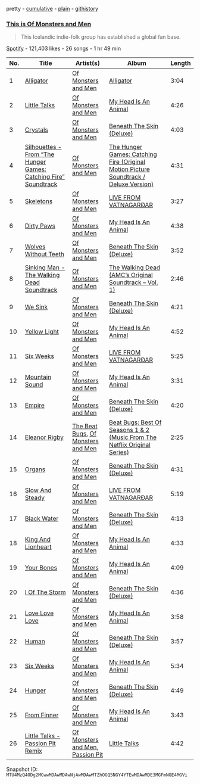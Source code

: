 pretty - [cumulative](/playlists/cumulative/37i9dQZF1DWWlQuz77tGe5.md) - [plain](/playlists/plain/37i9dQZF1DWWlQuz77tGe5) - [githistory](https://github.githistory.xyz/mackorone/spotify-playlist-archive/blob/main/playlists/plain/37i9dQZF1DWWlQuz77tGe5)

### [This is Of Monsters and Men](https://open.spotify.com/playlist/37i9dQZF1DWWlQuz77tGe5)

> This Icelandic indie\-folk group has established a global fan base.

[Spotify](https://open.spotify.com/user/spotify) - 121,403 likes - 26 songs - 1 hr 49 min

| No. | Title | Artist(s) | Album | Length |
|---|---|---|---|---|
| 1 | [Alligator](https://open.spotify.com/track/0Wtk7mGnWcDoJqgUVHIPW6) | [Of Monsters and Men](https://open.spotify.com/artist/4dwdTW1Lfiq0cM8nBAqIIz) | [Alligator](https://open.spotify.com/album/6zFnLKwxwRJBjEQfUy4iGc) | 3:04 |
| 2 | [Little Talks](https://open.spotify.com/track/2ihCaVdNZmnHZWt0fvAM7B) | [Of Monsters and Men](https://open.spotify.com/artist/4dwdTW1Lfiq0cM8nBAqIIz) | [My Head Is An Animal](https://open.spotify.com/album/4p9dVvZDaZliSjTCbFRhJy) | 4:26 |
| 3 | [Crystals](https://open.spotify.com/track/51gJTJ1l7OCWHjGvfiZ177) | [Of Monsters and Men](https://open.spotify.com/artist/4dwdTW1Lfiq0cM8nBAqIIz) | [Beneath The Skin \(Deluxe\)](https://open.spotify.com/album/1XoZXbaY5k41bIxBekZG5b) | 4:03 |
| 4 | [Silhouettes \- From “The Hunger Games: Catching Fire” Soundtrack](https://open.spotify.com/track/17lrTpPLRSgMBa1sGee9Ap) | [Of Monsters and Men](https://open.spotify.com/artist/4dwdTW1Lfiq0cM8nBAqIIz) | [The Hunger Games: Catching Fire \(Original Motion Picture Soundtrack / Deluxe Version\)](https://open.spotify.com/album/2d1qh5shChct7T93JEQ5Oa) | 4:31 |
| 5 | [Skeletons](https://open.spotify.com/track/48IFVeJwU8katluOdD7kgs) | [Of Monsters and Men](https://open.spotify.com/artist/4dwdTW1Lfiq0cM8nBAqIIz) | [LIVE FROM VATNAGARÐAR](https://open.spotify.com/album/0emma1oe58xB5eQ368tTVf) | 3:27 |
| 6 | [Dirty Paws](https://open.spotify.com/track/5g7rJvWYVrloJZwKiShqlS) | [Of Monsters and Men](https://open.spotify.com/artist/4dwdTW1Lfiq0cM8nBAqIIz) | [My Head Is An Animal](https://open.spotify.com/album/4p9dVvZDaZliSjTCbFRhJy) | 4:38 |
| 7 | [Wolves Without Teeth](https://open.spotify.com/track/2WIa4d4waVX3hxArj0jLQg) | [Of Monsters and Men](https://open.spotify.com/artist/4dwdTW1Lfiq0cM8nBAqIIz) | [Beneath The Skin \(Deluxe\)](https://open.spotify.com/album/1XoZXbaY5k41bIxBekZG5b) | 3:52 |
| 8 | [Sinking Man \- The Walking Dead Soundtrack](https://open.spotify.com/track/5Hd6DPGjqihEnWSiGRzqr6) | [Of Monsters and Men](https://open.spotify.com/artist/4dwdTW1Lfiq0cM8nBAqIIz) | [The Walking Dead \(AMC’s Original Soundtrack – Vol\. 1\)](https://open.spotify.com/album/6dpT05za5nh7IQWtfBdfEK) | 2:46 |
| 9 | [We Sink](https://open.spotify.com/track/0bbw6Es6hgs9ybUisecefK) | [Of Monsters and Men](https://open.spotify.com/artist/4dwdTW1Lfiq0cM8nBAqIIz) | [Beneath The Skin \(Deluxe\)](https://open.spotify.com/album/1XoZXbaY5k41bIxBekZG5b) | 4:21 |
| 10 | [Yellow Light](https://open.spotify.com/track/3hs6kchwaeSe967AMMYTrp) | [Of Monsters and Men](https://open.spotify.com/artist/4dwdTW1Lfiq0cM8nBAqIIz) | [My Head Is An Animal](https://open.spotify.com/album/4p9dVvZDaZliSjTCbFRhJy) | 4:52 |
| 11 | [Six Weeks](https://open.spotify.com/track/4vH4esrjvQlWk4y3B9Jw6h) | [Of Monsters and Men](https://open.spotify.com/artist/4dwdTW1Lfiq0cM8nBAqIIz) | [LIVE FROM VATNAGARÐAR](https://open.spotify.com/album/0emma1oe58xB5eQ368tTVf) | 5:25 |
| 12 | [Mountain Sound](https://open.spotify.com/track/3SPVZJzf1Hs30rB6yXVf2y) | [Of Monsters and Men](https://open.spotify.com/artist/4dwdTW1Lfiq0cM8nBAqIIz) | [My Head Is An Animal](https://open.spotify.com/album/4p9dVvZDaZliSjTCbFRhJy) | 3:31 |
| 13 | [Empire](https://open.spotify.com/track/3VHJN9R1HaJAp6SbeMT0V5) | [Of Monsters and Men](https://open.spotify.com/artist/4dwdTW1Lfiq0cM8nBAqIIz) | [Beneath The Skin \(Deluxe\)](https://open.spotify.com/album/1XoZXbaY5k41bIxBekZG5b) | 4:20 |
| 14 | [Eleanor Rigby](https://open.spotify.com/track/3e6k03PoQzvJXHVx1D3qY4) | [The Beat Bugs](https://open.spotify.com/artist/2zaXzyRTG9N2adhmmnV31p), [Of Monsters and Men](https://open.spotify.com/artist/4dwdTW1Lfiq0cM8nBAqIIz) | [Beat Bugs: Best Of Seasons 1 & 2 \(Music From The Netflix Original Series\)](https://open.spotify.com/album/1ENet0vk9tMq7OHD9SIzzs) | 2:25 |
| 15 | [Organs](https://open.spotify.com/track/62vDCCC5U6RGeSjeXD4WP3) | [Of Monsters and Men](https://open.spotify.com/artist/4dwdTW1Lfiq0cM8nBAqIIz) | [Beneath The Skin \(Deluxe\)](https://open.spotify.com/album/1XoZXbaY5k41bIxBekZG5b) | 4:31 |
| 16 | [Slow And Steady](https://open.spotify.com/track/0eIB9y8m8yFbpbsfX54jQn) | [Of Monsters and Men](https://open.spotify.com/artist/4dwdTW1Lfiq0cM8nBAqIIz) | [LIVE FROM VATNAGARÐAR](https://open.spotify.com/album/0emma1oe58xB5eQ368tTVf) | 5:19 |
| 17 | [Black Water](https://open.spotify.com/track/7uLgpb9VlCbfNYjFmGyr6t) | [Of Monsters and Men](https://open.spotify.com/artist/4dwdTW1Lfiq0cM8nBAqIIz) | [Beneath The Skin \(Deluxe\)](https://open.spotify.com/album/1XoZXbaY5k41bIxBekZG5b) | 4:13 |
| 18 | [King And Lionheart](https://open.spotify.com/track/310d8Vawp5kYDYrGrrTAzl) | [Of Monsters and Men](https://open.spotify.com/artist/4dwdTW1Lfiq0cM8nBAqIIz) | [My Head Is An Animal](https://open.spotify.com/album/4p9dVvZDaZliSjTCbFRhJy) | 4:33 |
| 19 | [Your Bones](https://open.spotify.com/track/3ewKQAIFCLDk0mbhV0HjWE) | [Of Monsters and Men](https://open.spotify.com/artist/4dwdTW1Lfiq0cM8nBAqIIz) | [My Head Is An Animal](https://open.spotify.com/album/4p9dVvZDaZliSjTCbFRhJy) | 4:09 |
| 20 | [I Of The Storm](https://open.spotify.com/track/0sgpDWD8lFKaJNSFuhULyq) | [Of Monsters and Men](https://open.spotify.com/artist/4dwdTW1Lfiq0cM8nBAqIIz) | [Beneath The Skin \(Deluxe\)](https://open.spotify.com/album/1XoZXbaY5k41bIxBekZG5b) | 4:36 |
| 21 | [Love Love Love](https://open.spotify.com/track/3o1cohFfwd57rAvrbyVE5e) | [Of Monsters and Men](https://open.spotify.com/artist/4dwdTW1Lfiq0cM8nBAqIIz) | [My Head Is An Animal](https://open.spotify.com/album/4p9dVvZDaZliSjTCbFRhJy) | 3:58 |
| 22 | [Human](https://open.spotify.com/track/15kUK6Je0cXgY35qbarNbG) | [Of Monsters and Men](https://open.spotify.com/artist/4dwdTW1Lfiq0cM8nBAqIIz) | [Beneath The Skin \(Deluxe\)](https://open.spotify.com/album/1XoZXbaY5k41bIxBekZG5b) | 3:57 |
| 23 | [Six Weeks](https://open.spotify.com/track/29uPSxuWuR6Hr1SUu2Cw6z) | [Of Monsters and Men](https://open.spotify.com/artist/4dwdTW1Lfiq0cM8nBAqIIz) | [My Head Is An Animal](https://open.spotify.com/album/4p9dVvZDaZliSjTCbFRhJy) | 5:34 |
| 24 | [Hunger](https://open.spotify.com/track/3PVVWjffbR4Rgj9eq4YykQ) | [Of Monsters and Men](https://open.spotify.com/artist/4dwdTW1Lfiq0cM8nBAqIIz) | [Beneath The Skin \(Deluxe\)](https://open.spotify.com/album/1XoZXbaY5k41bIxBekZG5b) | 4:49 |
| 25 | [From Finner](https://open.spotify.com/track/16oGsGvhNhTihlZAYLp2wm) | [Of Monsters and Men](https://open.spotify.com/artist/4dwdTW1Lfiq0cM8nBAqIIz) | [My Head Is An Animal](https://open.spotify.com/album/4p9dVvZDaZliSjTCbFRhJy) | 3:43 |
| 26 | [Little Talks \- Passion Pit Remix](https://open.spotify.com/track/2lH0yKkcYCcebO4Z2mkYTB) | [Of Monsters and Men](https://open.spotify.com/artist/4dwdTW1Lfiq0cM8nBAqIIz), [Passion Pit](https://open.spotify.com/artist/7gjAu1qr5C2grXeQFFOGeh) | [Little Talks](https://open.spotify.com/album/0DcXxVUHGA4xBRor0rkfEl) | 4:42 |

Snapshot ID: `MTU4MzQ4ODg2MCwwMDAwMDAwNjAwMDAwMTZhOGQ5NGY4YTEwMDAwMDE3MGFmNGE4MGVi`